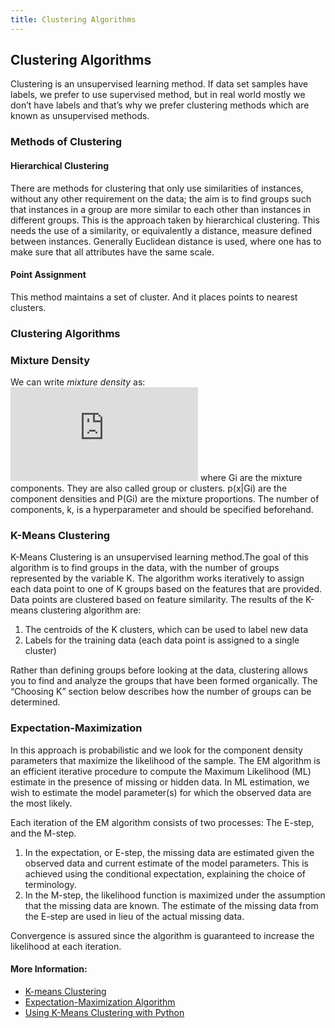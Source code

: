 ```yaml
---
title: Clustering Algorithms
---
```

## Clustering Algorithms

Clustering is an unsupervised learning method. If data set samples have labels, we prefer to use supervised method, but in real world mostly we don’t have labels and that’s why we prefer clustering methods which are known as unsupervised methods. 

### Methods of Clustering
#### Hierarchical Clustering
There are methods for clustering that only use similarities of instances, without any other requirement on the data; the aim is to find groups such that instances in a group are more similar to each other than instances in different groups. This is the approach taken by hierarchical clustering.
This needs the use of a similarity, or equivalently a distance, measure defined between instances.  Generally Euclidean distance is used, where one has to make sure that all attributes have the same scale.
#### Point Assignment
This method maintains a set of cluster. And it places points to nearest clusters.

### Clustering Algorithms

### Mixture Density
We can write *mixture density* as:
![mixture density](https://latex.codecogs.com/gif.latex?p%28x%29%20%3D%20%5Csum_%7Bi%3D1%7D%5E%7Bk%7Dp%28x%7CG_%7Bi%7D%29p%28G_%7Bi%7D%29)
where Gi are the mixture components. They are also called group or clusters. p(x|Gi) are the component densities and P(Gi) are the mixture proportions. The number of components, k, is a hyperparameter and should be specified beforehand.

### K-Means Clustering
K-Means Clustering is an unsupervised learning method.The goal of this algorithm is to find groups in the data, with the number of groups represented by the variable K. The algorithm works iteratively to assign each data point to one of K groups based on the features that are provided. Data points are clustered based on feature similarity. The results of the K-means clustering algorithm are:
1. The centroids of the K clusters, which can be used to label new data
2. Labels for the training data (each data point is assigned to a single cluster)

Rather than defining groups before looking at the data, clustering allows you to find and analyze the groups that have been formed organically. The “Choosing K” section below describes how the number of groups can be determined.

### Expectation-Maximization 
In this approach is probabilistic and we look for the component density parameters that maximize the likelihood of the sample.
The EM algorithm is an efficient iterative procedure to compute the Maximum Likelihood (ML) estimate in the presence of missing or hidden data. In ML estimation, we wish to estimate the model parameter(s) for which the observed data are the most likely. 

Each iteration of the EM algorithm consists of two processes: The E-step, and the M-step. 
1. In the expectation, or E-step, the missing data are estimated given the observed data and current estimate of the model parameters. This is achieved using the conditional expectation, explaining the choice of terminology.
2. In the M-step, the likelihood function is maximized under the assumption that the missing data are known. The estimate of the missing data from the E-step are used in lieu of the actual missing data. 

Convergence is assured since the algorithm is guaranteed to increase the likelihood at each iteration.

#### More Information:
<!-- Please add any articles you think might be helpful to read before writing the article -->
* [K-means Clustering](https://www.datascience.com/blog/k-means-clustering)
* [Expectation-Maximization Algorithm](https://www.cs.utah.edu/~piyush/teaching/EM_algorithm.pdf)
* [Using K-Means Clustering with Python](https://code.likeagirl.io/finding-dominant-colour-on-an-image-b4e075f98097)


